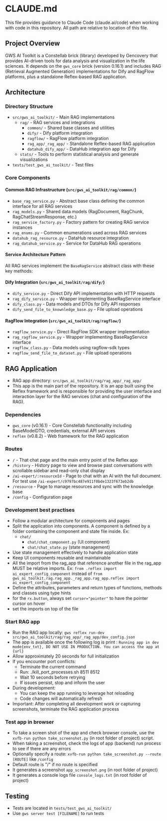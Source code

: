# CLAUDE.md

This file provides guidance to Claude Code (claude.ai/code) when working with code in this repository. All path are relative to location of this file.

## Project Overview

GWS AI Toolkit is a Constellab brick (library) developed by Gencovery that provides AI-driven tools for data analysis and visualization in the life sciences. It depends on the `gws_core` brick (version 0.16.1) and includes RAG (Retrieval Augmented Generation) implementations for Dify and RagFlow platforms, plus a standalone Reflex-based RAG application.

## Architecture

### Directory Structure
- `src/gws_ai_toolkit/` - Main RAG implementations
  - `rag/` - RAG services and integrations
    - `common/` - Shared base classes and utilities
    - `dify/` - Dify platform integration  
    - `ragflow/` - RagFlow platform integration
    - `rag_app/_rag_app/` - Standalone Reflex-based RAG application
    - `datahub_dify_app/` - DataHub integration app for Dify
  - `stats/` - Tools to perform statistical analysis and generate visualizations
- `tests/test_gws_ai_toolkit/` - Test files

### Core Components

#### Common RAG Infrastructure (`src/gws_ai_toolkit/rag/common/`)
- `base_rag_service.py` - Abstract base class defining the common interface for all RAG services
- `rag_models.py` - Shared data models (RagDocument, RagChunk, RagChatStreamResponse, etc.)
- `rag_service_factory.py` - Factory pattern for creating RAG service instances
- `rag_enums.py` - Common enumerations used across RAG services
- `datahub_rag_resource.py` - DataHub resource integration
- `rag_datahub_service.py` - Service for DataHub RAG operations

#### Service Architecture Pattern
All RAG services implement the `BaseRagService` abstract class with these key methods:

#### Dify Integration (`src/gws_ai_toolkit/rag/dify/`)
- `dify_service.py` - Direct Dify API implementation with HTTP requests
- `rag_dify_service.py` - Wrapper implementing BaseRagService interface
- `dify_class.py` - Data models and DTOs for Dify API responses
- `dify_send_file_to_knownledge_base.py` - File upload operations

#### RagFlow Integration (`src/gws_ai_toolkit/rag/ragflow/`)
- `ragflow_service.py` - Direct RagFlow SDK wrapper implementation  
- `rag_ragflow_service.py` - Wrapper implementing BaseRagService interface
- `ragflow_class.py` - Data models using ragflow-sdk types
- `ragflow_send_file_to_dataset.py` - File upload operations

## RAG Application
- RAG app directory: `src/gws_ai_toolkit/rag/rag_app/_rag_app/`
- This app is the main part of the repository. It is an app built using the Reflex framework and is responsible for providing the user interface and interaction layer for the RAG services (chat and configuration of the RAG).

### Dependencies
- `gws_core` (v0.16.1) - Core Constellab functionality including BaseModelDTO, credentials, external API services
- `reflex` (v0.8.2) - Web framework for the RAG application

### Routes
- `/` - That chat page and the main entry point of the Reflex app
- `/history` - History page to view and browse past conversations with scrollable sidebar and read-only chat display
- `/ai-expert/:resourceId` - Page to chat with an AI with the full document. For test use `/ai-expert/c9797bc487e911f0bde1323f673eb2db`
- `/resource` - Page to manage resources and sync with the knowledge base
- `/config` - Configuration page

### Development best practises
- Follow a modular architecture for components and pages
- Split the application into components. A component is defined by a folder containing the component and state file inside. Ex:
  - `chat/`
    - `chat/chat_component.py` (UI component)
    - `chat/chat_state.py` (state management)
- Use state management effectively to handle application state
- Keep UI components reusable and maintainable
- All the import from the rag_app that reference another file in the rag_app MUST be relative imports. Ex: `from .reflex import ai_expert_config_component` instead of `from gws_ai_toolkit.rag.rag_app._rag_app.rag_app.reflex import ai_expert_config_component`
- Define the attributes, parameters and return types of functions, methods and classes using type hints
- for the `rx.button`, always set `cursor="pointer"` to have the pointer cursor on hover
- set the imports on top of the file

### Start RAG app
- Run the RAG app locally: `gws reflex run-dev src/gws_ai_toolkit/rag/rag_app/_rag_app/dev_config.json` 
- The app is available once the following log is print : `Running app in dev mode{env_txt}, DO NOT USE IN PRODUCTION. You can access the app at {url}`
- Allow approximately 20 seconds for full initialization
- If you encounter port conflicts:
  - Terminate the current command
  - Run: ./kill_port_processes.sh 8511 8512
  - Wait 10 seconds before retrying
  - If issues persist, stop and inform the user
- During development:
  - You can keep the app running to leverage hot reloading
  - Code changes will automatically refresh
- Important: After completing all development work or capturing screenshots, terminate the RAG application process

### Test app in browser
- To take a screen shot of the app and check browser console, use the `xvfb-run python take_screenshot.py` (in root folder of project) script.
- When taking a screenshot, check the logs of app (backend) run process to see if there are any errors 
- Optionally specify a route: `xvfb-run python take_screenshot.py --route [ROUTE]` like `/config`
- Default route is "/" if no route is specified
- It generates a screenshot `app_screenshot.png` (in root folder of project)
- It generates a console logs file `console_logs.txt` (in root folder of project)

## Testing
- Tests are located in `tests/test_gws_ai_toolkit/`
- Use `gws server test [FILENAME]` to run tests